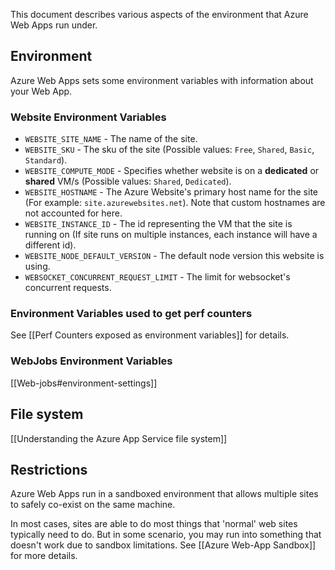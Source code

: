 This document describes various aspects of the environment that Azure Web Apps run under.

## Environment

Azure Web Apps sets some environment variables with information about your Web App.

### Website Environment Variables

- `WEBSITE_SITE_NAME` - The name of the site.
- `WEBSITE_SKU` - The sku of the site (Possible values: `Free`, `Shared`, `Basic`, `Standard`).
- `WEBSITE_COMPUTE_MODE` - Specifies whether website is on a **dedicated** or **shared** VM/s (Possible values: `Shared`, `Dedicated`).
- `WEBSITE_HOSTNAME` - The Azure Website's primary host name for the site (For example: `site.azurewebsites.net`). Note that custom hostnames are not accounted for here.
- `WEBSITE_INSTANCE_ID` - The id representing the VM that the site is running on (If site runs on multiple instances, each instance will have a different id).
- `WEBSITE_NODE_DEFAULT_VERSION` - The default node version this website is using.
- `WEBSOCKET_CONCURRENT_REQUEST_LIMIT` - The limit for websocket's concurrent requests.

### Environment Variables used to get perf counters

See [[Perf Counters exposed as environment variables]] for details.

### WebJobs Environment Variables

[[Web-jobs#environment-settings]]

## File system

[[Understanding the Azure App Service file system]]

## Restrictions

Azure Web Apps run in a sandboxed environment that allows multiple sites to safely co-exist on the same machine.

In most cases, sites are able to do most things that 'normal' web sites typically need to do. But in some scenario, you may run into something that doesn't work due to sandbox limitations. See [[Azure Web-App Sandbox]] for more details.
